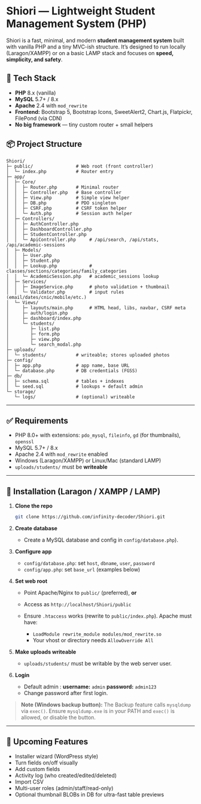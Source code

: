 
# Shiori — Lightweight Student Management System (PHP)

Shiori is a fast, minimal, and modern **student management system** built with vanilla PHP and a tiny MVC-ish structure. It’s designed to run locally (Laragon/XAMPP) or on a basic LAMP stack and focuses on **speed, simplicity, and safety**.


## 🧱 Tech Stack

* **PHP** 8.x (vanilla)
* **MySQL** 5.7+ / 8.x
* **Apache** 2.4 with `mod_rewrite`
* **Frontend:** Bootstrap 5, Bootstrap Icons, SweetAlert2, Chart.js, Flatpickr, FilePond (via CDN)
* **No big framework** — tiny custom router + small helpers


## 📦 Project Structure

```
Shiori/
├─ public/                # Web root (front controller)
│  └─ index.php           # Router entry
├─ app/
│  ├─ Core/
│  │  ├─ Router.php       # Minimal router
│  │  ├─ Controller.php   # Base controller
│  │  ├─ View.php         # Simple view helper
│  │  ├─ DB.php           # PDO singleton
│  │  ├─ CSRF.php         # CSRF token helper
│  │  └─ Auth.php         # Session auth helper
│  ├─ Controllers/
│  │  ├─ AuthController.php
│  │  ├─ DashboardController.php
│  │  ├─ StudentController.php
│  │  └─ ApiController.php     # /api/search, /api/stats, /api/academic-sessions
│  ├─ Models/
│  │  ├─ User.php
│  │  ├─ Student.php
│  │  ├─ Lookup.php            # classes/sections/categories/family_categories
│  │  └─ AcademicSession.php   # academic_sessions lookup
│  ├─ Services/
│  │  ├─ ImageService.php      # photo validation + thumbnail
│  │  └─ Validator.php         # input rules (email/dates/cnic/mobile/etc.)
│  └─ Views/
│     ├─ layouts/main.php      # HTML head, libs, navbar, CSRF meta
│     ├─ auth/login.php
│     ├─ dashboard/index.php
│     └─ students/
│        ├─ list.php
│        ├─ form.php
│        ├─ view.php
│        └─ search_modal.php
├─ uploads/
│  └─ students/           # writeable; stores uploaded photos
├─ config/
│  ├─ app.php             # app name, base URL
│  └─ database.php        # DB credentials (FGSS)
├─ db/
│  ├─ schema.sql          # tables + indexes
│  └─ seed.sql            # lookups + default admin
└─ storage/
   └─ logs/               # (optional) writeable
```

---

## ✅ Requirements

* PHP 8.0+ with extensions: `pdo_mysql`, `fileinfo`, `gd` (for thumbnails), `openssl`
* MySQL 5.7+ / 8.x
* Apache 2.4 with `mod_rewrite` enabled
* Windows (Laragon/XAMPP) or Linux/Mac (standard LAMP)
* `uploads/students/` must be **writeable**

---

## 🚀 Installation (Laragon / XAMPP / LAMP)

1. **Clone the repo**

   ```bash
   git clone https://github.com/infinity-decoder/Shiori.git
   ```

2. **Create database**

   * Create a MySQL database and config in `config/database.php`).


3. **Configure app**

   * `config/database.php`: set `host`, `dbname`, `user`, `password`
   * `config/app.php`: set `base_url` (examples below)

4. **Set web root**

   * Point Apache/Nginx to `public/` (preferred), **or**
   * Access as `http://localhost/Shiori/public`
   * Ensure `.htaccess` works (rewrite to `public/index.php`). Apache must have:

     * `LoadModule rewrite_module modules/mod_rewrite.so`
     * Your vhost or directory needs `AllowOverride All`

5. **Make uploads writeable**

   * `uploads/students/` must be writable by the web server user.

6. **Login**

   * Default admin :
     **username:** `admin`
     **password:** `admin123`
   * Change password after first login.

> **Note (Windows backup button):** The Backup feature calls `mysqldump` via `exec()`. Ensure `mysqldump.exe` is in your PATH and `exec()` is allowed, or disable the button.

---



## 🧭 Upcoming Features

* Installer wizard (WordPress style)
* Turn fields on/off visually
* Add custom fields
* Activity log (who created/edited/deleted)
* Import CSV
* Multi-user roles (admin/staff/read-only)
* Optional thumbnail BLOBs in DB for ultra-fast table previews


